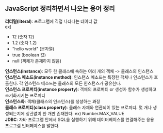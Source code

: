 ## JavaScript 정리하면서 나오는 용어 정리  
__리터럴(literal)__: 프로그램에 직접 나타나는 데이터 값  
ex)
- 12 (숫자 12)  
- 1.2 (숫자 1.2)  
- "hello world" (문자열)  
- true (boolean 값)  
- null (객체가 존재하지 않음)  

__인스턴스(instance)__: 모두 한 클래스에 속하는 여러 개의 객체 -> 클래스의 인스턴스  
__인스턴스 메소드(instance method)__: 인스턴스 메소드는 특정한 객체나 인스턴스가 호출한다. 각 인스턴스 메소드는 클래스의 모든 인스턴스가 공유한다.  
__인스턴스 프로퍼티(instance property)__: 객체의 프로퍼티 or 생성자 함수가 생성하고 초기화시키는 프로퍼티  
__인스턴스화__: 객체(클래스의 인스턴스)를 생성하는 과정  
__클래스 프로퍼티(class property)__: 클래스 자체와 연관되어 있는 프로퍼티. 몇 개나 생성되는지에 상관없이 한 개만 존재한다. ex) Number.MAX_VALUE  
__JDBC__: 자바 프로그램 안에서 SQL을 실행하기 위해 데이터베이스를 연결해주는 응용프로그램 인터페이스를 말한다.  

<br/><br/><br/><br/>
